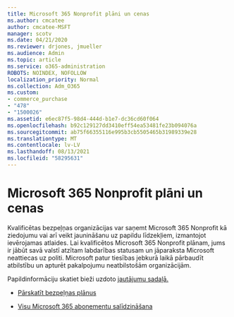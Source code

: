 ```yaml
---
title: Microsoft 365 Nonprofit plāni un cenas
ms.author: cmcatee
author: cmcatee-MSFT
manager: scotv
ms.date: 04/21/2020
ms.reviewer: drjones, jmueller
ms.audience: Admin
ms.topic: article
ms.service: o365-administration
ROBOTS: NOINDEX, NOFOLLOW
localization_priority: Normal
ms.collection: Adm_O365
ms.custom:
- commerce_purchase
- "478"
- "1500026"
ms.assetid: e6ec87f5-98d4-444d-b1e7-dc36cd60f064
ms.openlocfilehash: b92c129127dd3410eff54ea53481fe23b094076a
ms.sourcegitcommit: ab75f66355116e995b3cb5505465b31989339e28
ms.translationtype: MT
ms.contentlocale: lv-LV
ms.lasthandoff: 08/13/2021
ms.locfileid: "58295631"
---
```

# <a name="microsoft-365-for-nonprofit-plans-and-pricing"></a>Microsoft 365 Nonprofit plāni un cenas

Kvalificētas bezpeļņas organizācijas var saņemt Microsoft 365 Nonprofit kā ziedojumu vai arī veikt jaunināšanu uz papildu līdzekļiem, izmantojot ievērojamas atlaides. Lai kvalificētos Microsoft 365 Nonprofit plānam, jums ir jābūt savā valstī atzītam labdarības statusam un jāparaksta Microsoft neattiecas uz politi. [](https://go.microsoft.com/fwlink/p/?LinkID=330253) Microsoft patur tiesības jebkurā laikā pārbaudīt atbilstību un apturēt pakalpojumu neatbilstošām organizācijām.
  
Papildinformāciju skatiet bieži uzdoto [jautājumu sadaļā.](https://products.office.com/nonprofit/office-365-nonprofit)
  
- [Pārskatīt bezpeļņas plānus](https://products.office.com/nonprofit/office-365-nonprofit-plans-and-pricing?tab=1)

- [Visu Microsoft 365 abonementu salīdzināšana](https://products.office.com/business/compare-more-office-365-for-business-plans)